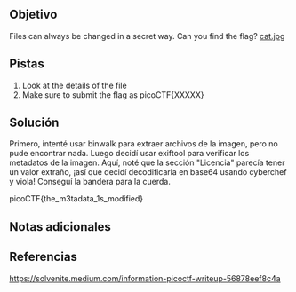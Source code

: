 ## Objetivo
Files can always be changed in a secret way. Can you find the flag? [cat.jpg](https://mercury.picoctf.net/static/a614a27d4cb251d04c7d2f3f3f76a965/cat.jpg)

## Pistas
1. Look at the details of the file
2. Make sure to submit the flag as picoCTF{XXXXX}

## Solución
Primero, intenté usar binwalk para extraer archivos de la imagen, pero no pude encontrar nada. Luego decidí usar exiftool para verificar los metadatos de la imagen. Aquí, noté que la sección "Licencia" parecía tener un valor extraño, ¡así que decidí decodificarla en base64 usando cyberchef y viola! Conseguí la bandera para la cuerda.

picoCTF{the_m3tadata_1s_modified}

## Notas adicionales


## Referencias
https://solvenite.medium.com/information-picoctf-writeup-56878eef8c4a



